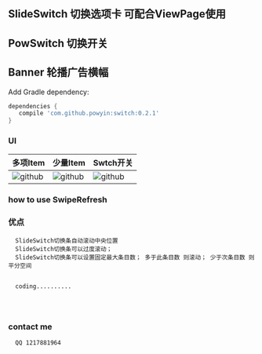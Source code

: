 


## SlideSwitch 切换选项卡 可配合ViewPage使用
## PowSwitch 切换开关 
## Banner 轮播广告横幅 

Add Gradle dependency:
```gradle
dependencies {
   compile 'com.github.powyin:switch:0.2.1'
}
```

###  UI

|多项Item|少量Item|Swtch开关|
|---|---|----
|![github](https://github.com/powyin/slide/blob/master/app/src/main/res/raw/show_1.gif)|![github](https://github.com/powyin/slide/blob/master/app/src/main/res/raw/show_2.gif)|![github](https://github.com/powyin/slide/blob/master/app/src/main/res/raw/show_1.gif)|


### how to use  SwipeRefresh


    

  



### 优点
```
  SlideSwitch切换条自动滚动中央位置
  SlideSwitch切换条可以过度滚动；
  SlideSwitch切换条可以设置固定最大条目数； 多于此条目数 则滚动； 少于次条目数 则平分空间
  
  
  coding..........
  
  
  
```

### contact me
```
  QQ 1217881964
```





